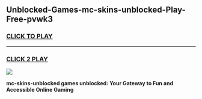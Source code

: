 
## Unblocked-Games-mc-skins-unblocked-Play-Free-pvwk3
<h3>
<a href="https://premium76.site?title=mc-skins-unblocked&ref=23A">CLICK TO PLAY</a></h3>
<hr>

<h3>
<a href="https://premium76.site?title=mc-skins-unblocked&ref=23A">CLICK 2 PLAY</a>
  
</h3>

<a href="https://premium76.site?title=mc-skins-unblocked&ref=23A"><img src="https://clearcache.store/games.png"></a>


**mc-skins-unblocked games unblocked: Your Gateway to Fun and Accessible Online Gaming**
